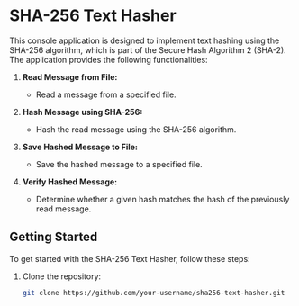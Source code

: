 # SHA-256 Text Hasher

This console application is designed to implement text hashing using the SHA-256 algorithm, which is part of the Secure Hash Algorithm 2 (SHA-2). The application provides the following functionalities:

1. **Read Message from File:**
   - Read a message from a specified file.

2. **Hash Message using SHA-256:**
   - Hash the read message using the SHA-256 algorithm.

3. **Save Hashed Message to File:**
   - Save the hashed message to a specified file.

4. **Verify Hashed Message:**
   - Determine whether a given hash matches the hash of the previously read message.

## Getting Started

To get started with the SHA-256 Text Hasher, follow these steps:

1. Clone the repository:

   ```bash
   git clone https://github.com/your-username/sha256-text-hasher.git
